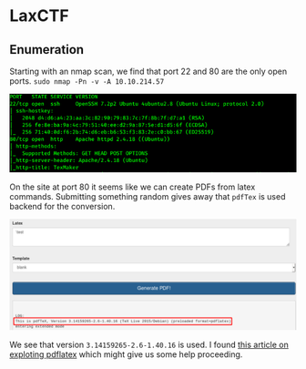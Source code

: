# LaxCTF

## Enumeration

Starting with an nmap scan, we find that port 22 and 80 are the only open ports. `sudo nmap -Pn -v -A 10.10.214.57`

![namp](images/nmap.png)

On the site at port 80 it seems like we can create PDFs from latex commands. Submitting something random gives away that `pdfTex` is used backend for the conversion.

![latexPDF](images/latexPdf.png)

We see that version `3.14159265-2.6-1.40.16` is used. I found [this article on exploting pdflatex](https://0day.work/hacking-with-latex/) which might give us some help proceeding.